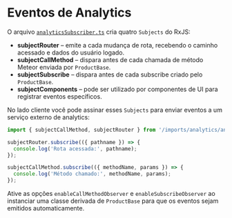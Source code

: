 # Eventos de Analytics

O arquivo [`analyticsSubscriber.ts`](../imports/analytics/analyticsSubscriber.ts) cria quatro `Subjects` do RxJS:

- **subjectRouter** – emite a cada mudança de rota, recebendo o caminho acessado e dados do usuário logado.
- **subjectCallMethod** – dispara antes de cada chamada de método Meteor enviada por `ProductBase`.
- **subjectSubscribe** – dispara antes de cada subscribe criado pelo `ProductBase`.
- **subjectComponents** – pode ser utilizado por componentes de UI para registrar eventos específicos.

No lado cliente você pode assinar esses `Subjects` para enviar eventos a um serviço externo de analytics:

```ts
import { subjectCallMethod, subjectRouter } from '/imports/analytics/analyticsSubscriber';

subjectRouter.subscribe(({ pathname }) => {
  console.log('Rota acessada:', pathname);
});

subjectCallMethod.subscribe(({ methodName, params }) => {
  console.log('Método chamado:', methodName, params);
});
```

Ative as opções `enableCallMethodObserver` e `enableSubscribeObserver` ao instanciar uma classe derivada de `ProductBase` para que os eventos sejam emitidos automaticamente.
